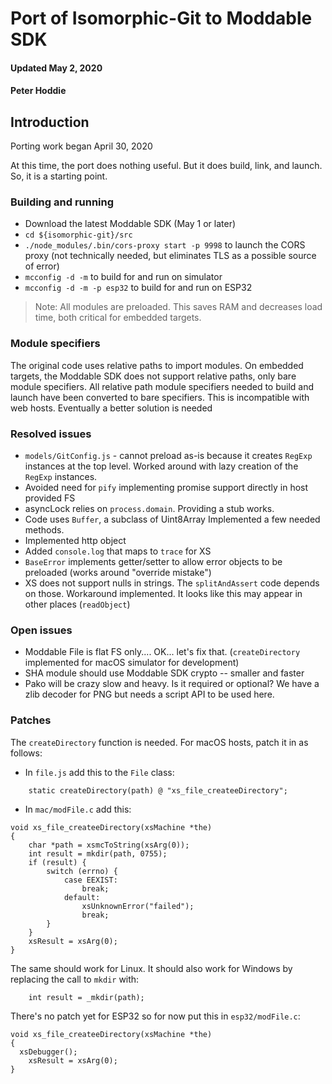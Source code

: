 # Port of Isomorphic-Git to Moddable SDK
#### Updated May 2, 2020
#### Peter Hoddie

## Introduction

Porting work began April 30, 2020

At this time, the port does nothing useful. But it does build, link, and launch. So, it is a starting point.

### Building and running

- Download the latest Moddable SDK (May 1 or later)
- `cd ${isomorphic-git}/src`
- `./node_modules/.bin/cors-proxy start -p 9998` to launch the CORS proxy (not technically needed, but eliminates TLS as a possible source of error)
- `mcconfig -d -m` to build for and run on simulator
- `mcconfig -d -m -p esp32` to build for and run on ESP32

> Note: All modules are preloaded. This saves RAM and decreases load time, both critical for embedded targets.

### Module specifiers

The original code uses relative paths to import modules. On embedded targets, the Moddable SDK does not support relative paths, only bare module specifiers. All relative path module specifiers needed to build and launch have been converted to bare specifiers. This is incompatible with web hosts. Eventually a better solution is needed

### Resolved issues

- `models/GitConfig.js` - cannot preload as-is because it creates `RegExp` instances at the top level. Worked around with lazy creation of the `RegExp` instances.
- Avoided need for `pify`  implementing promise support directly in host provided FS
- asyncLock relies on `process.domain`. Providing a stub works.
- Code uses `Buffer`, a subclass of Uint8Array Implemented a few needed methods.
- Implemented http object
- Added `console.log` that maps to `trace` for XS
- `BaseError` implements getter/setter to allow error objects to be preloaded (works around "override mistake")
- XS does not support nulls in strings. The `splitAndAssert` code depends on those. Workaround implemented. It looks like this may appear in other places (`readObject`)

### Open issues 

- Moddable File is flat FS only.... OK... let's fix that. (`createDirectory` implemented for macOS simulator for development)
- SHA module should use Moddable SDK crypto -- smaller and faster
- Pako will be crazy slow and heavy. Is it required or optional? We have a zlib decoder for PNG but needs a script API to be used here.

### Patches

The `createDirectory` function is needed. For macOS hosts, patch it in as follows:

- In `file.js` add this to the `File` class:

```
	static createDirectory(path) @ "xs_file_createeDirectory";
```
- In `mac/modFile.c` add this:

```
void xs_file_createeDirectory(xsMachine *the)
{
	char *path = xsmcToString(xsArg(0));
	int result = mkdir(path, 0755);
	if (result) {
		switch (errno) {
			case EEXIST:
				break;
			default:
				xsUnknownError("failed");
				break;
		}
	}
	xsResult = xsArg(0);
}
```

The same should work for Linux. It should also work for Windows by replacing the call to `mkdir` with:

```
	int result = _mkdir(path);
```

There's no patch yet for ESP32 so for now put this in `esp32/modFile.c`:

```
void xs_file_createeDirectory(xsMachine *the)
{
  xsDebugger();
	xsResult = xsArg(0);
}
```